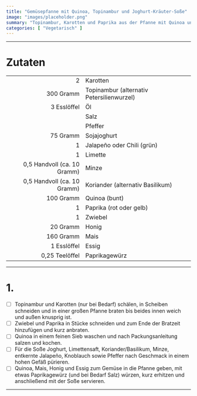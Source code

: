 ```yaml
---
title: "Gemüsepfanne mit Quinoa, Topinambur und Joghurt-Kräuter-Soße"
image: "images/placeholder.png"
summary: "Topinambur, Karotten und Paprika aus der Pfanne mit Quinoa und einer scharfen Soße aus Joghurt, Jalapeño, Knoblauch, Minze und Koriander"
categories: [ "Vegetarisch" ]
---
```


---

# Zutaten

|                             |                                           |
|----------------------------:|:------------------------------------------|
|                           2 | Karotten                                  |
|                   300 Gramm | Topinambur (alternativ Petersilienwurzel) |
|                 3 Esslöffel | Öl                                        |
|                             | Salz                                      |
|                             | Pfeffer                                   |
|                    75 Gramm | Sojajoghurt                               |
|                           1 | Jalapeño oder Chili (grün)                |
|                           1 | Limette                                   |
| 0,5 Handvoll (ca. 10 Gramm) | Minze                                     |
| 0,5 Handvoll (ca. 10 Gramm) | Koriander (alternativ Basilikum)          |
|                   100 Gramm | Quinoa (bunt)                             |
|                           1 | Paprika (rot oder gelb)                   |
|                           1 | Zwiebel                                   |
|                    20 Gramm | Honig                                     |
|                   160 Gramm | Mais                                      |
|                 1 Esslöffel | Essig                                     |
|              0,25 Teelöffel | Paprikagewürz                             |

---

# 1.

- [ ] Topinambur und Karotten (nur bei Bedarf) schälen, in Scheiben schneiden und in einer großen Pfanne braten bis
  beides innen weich und außen knusprig ist.
- [ ] Zwiebel und Paprika in Stücke schneiden und zum Ende der Bratzeit hinzufügen und kurz anbraten.
- [ ] Quinoa in einem feinen Sieb waschen und nach Packungsanleitung salzen und kochen.
- [ ] Für die Soße Joghurt, Limettensaft, Koriander/Basilikum, Minze, entkernte Jalapeño, Knoblauch sowie Pfeffer nach
  Geschmack in einem hohen Gefäß pürieren.
- [ ] Quinoa, Mais, Honig und Essig zum Gemüse in die Pfanne geben, mit etwas Paprikagewürz (und bei Bedarf Salz)
  würzen, kurz erhitzen und anschließend mit der Soße servieren.

---
